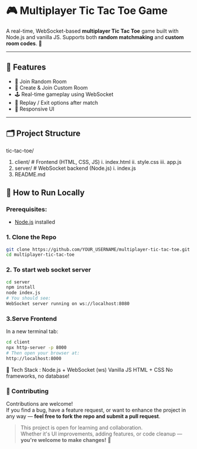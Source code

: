 # 🎮 Multiplayer Tic Tac Toe Game

A real-time, WebSocket-based **multiplayer Tic Tac Toe** game built with Node.js and vanilla JS. Supports both **random matchmaking** and **custom room codes**. 🎯

---

## 🌟 Features

- 🔁 Join Random Room
- 🔐 Create & Join Custom Room
- 🕹️ Real-time gameplay using WebSocket
- 🔄 Replay / Exit options after match
- 🎨 Responsive UI

---

## 🗂️ Project Structure
tic-tac-toe/
1. client/ # Frontend (HTML, CSS, JS)
      i. index.html
      ii. style.css
      iii. app.js
2. server/ # WebSocket backend (Node.js)
     i. index.js
3. README.md

## 🚀 How to Run Locally

### Prerequisites:
- [Node.js](https://nodejs.org/) installed

### 1. Clone the Repo

```bash
git clone https://github.com/YOUR_USERNAME/multiplayer-tic-tac-toe.git
cd multiplayer-tic-tac-toe
```
### 2. To start web socket server
```bash
cd server
npm install
node index.js
# You should see:
WebSocket server running on ws://localhost:8080
```


### 3.Serve Frontend
In a new terminal tab:
```bash
cd client
npx http-server -p 8000
# Then open your browser at:
http://localhost:8000
```

🧠 Tech Stack : 
Node.js + WebSocket (ws)
Vanilla JS
HTML + CSS
No frameworks, no database!

### 🤝 Contributing

Contributions are welcome!  
If you find a bug, have a feature request, or want to enhance the project in any way — **feel free to fork the repo and submit a pull request**.

> This project is open for learning and collaboration.  
> Whether it's UI improvements, adding features, or code cleanup — **you're welcome to make changes!** 🙌
